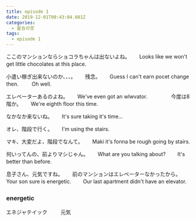 ```yaml
---
title: episode 1
date: 2019-12-01T00:43:04.601Z
categories:
  - 星合の空
tags:
  - episode 1
---
```

ここのマンションならショコラちゃんは出ないよね。　　
Looks like we won't get little chocolates at this place.　　

小遣い稼ぎ出来ないのか、、、。　　
残念。　　
Guess I can't earn pocet change then. 　　
Oh well.　　

エレベーターあるのよね。　　
We've even got an wlwvator.　　
　　
今度は8階か。　　
We're eighth floor this time.　　

なかなか来ないね。　　
It's sure taking it's time...　　

オレ、階段で行く。　　
I'm using the stairs.　　　

マキ、大変だよ、階段でなんて。　　
Maki it's fonna be rough going by stairs.　　
　　

何いってんの、前よりマシじゃん。　　
What are you talking about?　　
It's better than before.　　

息子さん、元気ですね。　　
前のマンションはエレベーターなかったから。　　
Your son sure is energetic.　　
Our last apartment didn't have an elevator.　　
　　


### energetic　　
エネジャテイック    　　
元気

　　
